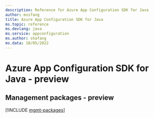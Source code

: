 ```yaml
---
description: Reference for Azure App Configuration SDK for Java
author: mssfang
title: Azure App Configuration SDK for Java
ms.topic: reference
ms.devlang: java
ms.service: appconfiguration
ms.author: shafang
ms.data: 10/05/2022
---
```

# Azure App Configuration SDK for Java - preview

## Management packages - preview
[!INCLUDE [mgmt-packages](app-configuration-mgmt-index.md)]